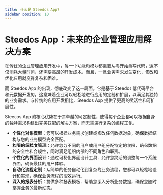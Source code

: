 ```yaml
---
title: 什么是 Steedos App?
sidebar_position: 10
---
```


# Steedos App：未来的企业管理应用解决方案

在传统的企业管理应用开发中，每一个功能和模块都需要从零开始编写代码，这不仅消耗大量时间，还需要高昂的开发成本。而且，一旦业务需求发生变化，修改和优化应用就变得复杂和困难。

而 Steedos App 的出现，彻底改变了这一局面。它是基于 Steedos 低代码平台和元数据开发的，这意味着企业可以轻松地进行应用的定制和扩展，以满足其独特的业务需求。与传统的应用开发相比，Steedos App 提供了更高的灵活性和可扩展性。

Steedos App 的核心优势在于其卓越的可定制性，使得每个企业都可以根据自身的独特需求构建出完美匹配的解决方案，而无需进行复杂的编程工作。

- **个性化对象模型**：您可以根据业务需求创建或修改任何数据对象，确保数据结构与您的业务模型完全匹配。
- **权限的细粒度管理**：允许您为不同的用户或用户组分配特定的权限，确保数据的安全性和合规性，同时满足组织内部的不同角色和职责。
- **个性化的界面设计**：通过可视化界面设计工具，允许您灵活的调整每一个系统界面，确保最佳的用户体验。
- **自动化流程定制**：从简单的任务自动化到复杂的业务流程，您都可以轻松地设计和实现，确保业务流程的高效运行。
- **深入的报表分析**：提供多种报表模板，帮助您深入分析业务数据，确保您随时掌握业务的最新动态。


